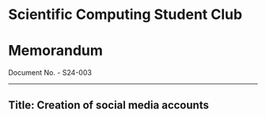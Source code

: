 # Scientific Computing Student Club

# Memorandum
Document No. - S24-003

---

Title: Creation of social media accounts
---